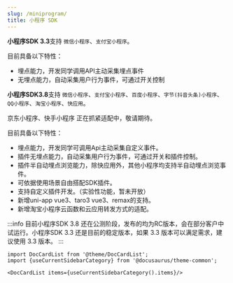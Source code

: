 ```yaml
---
slug: /miniprogram/
title: 小程序 SDK
---
```



**小程序SDK 3.3**支持 `微信小程序`、`支付宝小程序`。

目前具备以下特性：

- 埋点能力，开发同学调用API主动采集埋点事件
- 无埋点能力，自动采集用户行为事件，可通过开关控制

**小程序SDK3.8**支持 `微信小程序`、`支付宝小程序`、`百度小程序`、`字节(抖音头条)小程序`、`QQ小程序`、`淘宝小程序`、`快应用`。

京东小程序、快手小程序 正在抓紧适配中，敬请期待。

目前具备以下特性：

- 埋点能力，开发同学可调用Api主动采集自定义事件。
- 插件无埋点能力，自动采集用户行为事件，可通过开关和插件控制。
- 插件半自动埋点浏览能力，除快应用外，其他小程序均支持半自动埋点浏览事件。
- 可依据使用场景自由搭配SDK插件。
- 支持自定义插件开发。（实验性功能，暂未开放）
- 新增uni-app vue3、taro3 vue3、remax的支持。
- 新增淘宝小程序云函数和云应用转发方式的适配。

:::info
目前小程序SDK 3.8 还在公测阶段，发布的均为RC版本，会在部分客户中试运行。小程序SDK 3.3 还是目前的稳定版本，如果 3.3 版本可以满足需求，建议使用 3.3 版本。
:::

```mdx-code-block
import DocCardList from '@theme/DocCardList';
import {useCurrentSidebarCategory} from '@docusaurus/theme-common';

<DocCardList items={useCurrentSidebarCategory().items}/>
```
